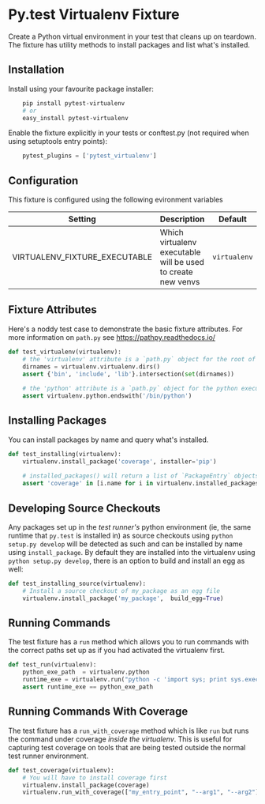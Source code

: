 # Py.test Virtualenv Fixture

Create a Python virtual environment in your test that cleans up on teardown. 
The fixture has utility methods to install packages and list what's installed.

## Installation

Install using your favourite package installer:
```bash
    pip install pytest-virtualenv
    # or
    easy_install pytest-virtualenv
```
    
Enable the fixture explicitly in your tests or conftest.py (not required when using setuptools entry points):

```python
    pytest_plugins = ['pytest_virtualenv']
```

## Configuration

This fixture is configured using the following evironment variables

| Setting | Description | Default
| ------- | ----------- | -------
| VIRTUALENV_FIXTURE_EXECUTABLE | Which virtualenv executable will be used to create new venvs | `virtualenv`


## Fixture Attributes

Here's a noddy test case to demonstrate the basic fixture attributes. 
For more information on `path.py` see https://pathpy.readthedocs.io/

```python
def test_virtualenv(virtualenv):
    # the 'virtualenv' attribute is a `path.py` object for the root of the virtualenv
    dirnames = virtualenv.virtualenv.dirs()
    assert {'bin', 'include', 'lib'}.intersection(set(dirnames))
    
    # the 'python' attribute is a `path.py` object for the python executable
    assert virtualenv.python.endswith('/bin/python')
```

## Installing Packages

You can install packages by name and query what's installed.

```python
def test_installing(virtualenv):
    virtualenv.install_package('coverage', installer='pip')
    
    # installed_packages() will return a list of `PackageEntry` objects.
    assert 'coverage' in [i.name for i in virtualenv.installed_packages()]
```

## Developing Source Checkouts

Any packages set up in the *test runner's* python environment (ie, the same runtime that 
``py.test`` is installed in) as source checkouts using `python setup.py develop` will be 
detected as such and can be installed by name using `install_package`.
By default they are installed into the virtualenv using `python setup.py develop`, there
is an option to build and install an egg as well:

```python
def test_installing_source(virtualenv):
    # Install a source checkout of my_package as an egg file
    virtualenv.install_package('my_package',  build_egg=True)
```


## Running Commands

The test fixture has a `run` method which allows you to run commands with the correct
paths set up as if you had activated the virtualenv first. 

```python
def test_run(virtualenv):
    python_exe_path  = virtualenv.python
    runtime_exe = virtualenv.run("python -c 'import sys; print sys.executable'", capture=True)
    assert runtime_exe == python_exe_path
```

## Running Commands With Coverage

The test fixture has a `run_with_coverage` method which is like `run` but runs the command
under coverage *inside the virtualenv*. This is useful for capturing test coverage on 
tools that are being tested outside the normal test runner environment.

```python
def test_coverage(virtualenv):
    # You will have to install coverage first
    virtualenv.install_package(coverage)
    virtualenv.run_with_coverage(["my_entry_point", "--arg1", "--arg2"])
```
